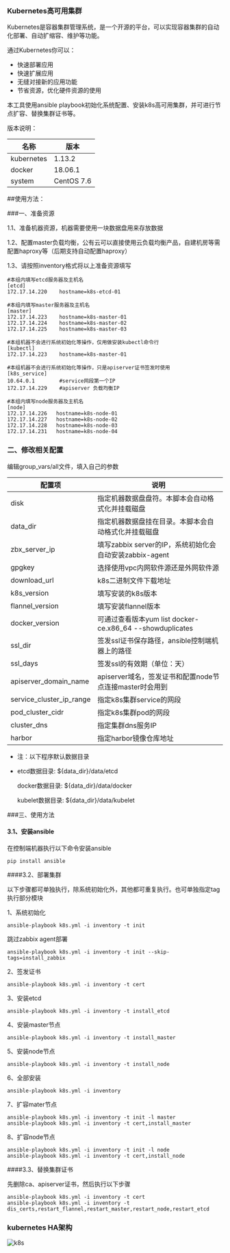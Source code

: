 ### Kubernetes高可用集群

Kubernetes是容器集群管理系统，是一个开源的平台，可以实现容器集群的自动化部署、自动扩缩容、维护等功能。

通过Kubernetes你可以：

- 快速部署应用
- 快速扩展应用
- 无缝对接新的应用功能
- 节省资源，优化硬件资源的使用



本工具使用ansible playbook初始化系统配置、安装k8s高可用集群，并可进行节点扩容、替换集群证书等。

版本说明：

| 名称       | 版本       |
| ---------- | ---------- |
| kubernetes | 1.13.2     |
| docker     | 18.06.1    |
| system     | CentOS 7.6 |



##使用方法：

###一、准备资源

1.1、准备机器资源，机器需要使用一块数据盘用来存放数据

1.2、配置master负载均衡，公有云可以直接使用云负载均衡产品，自建机房等需配置haproxy等（后期支持自动配置haproxy）

1.3、请按照inventory格式将以上准备资源填写

```
#本组内填写etcd服务器及主机名
[etcd]
172.17.14.220    hostname=k8s-etcd-01

#本组内填写master服务器及主机名
[master]
172.17.14.223    hostname=k8s-master-01
172.17.14.224    hostname=k8s-master-02
172.17.14.225    hostname=k8s-master-03

#本组机器不会进行系统初始化等操作，仅用做安装kubectl命令行
[kubectl]
172.17.14.223    hostname=k8s-master-01

#本组机器不会进行系统初始化等操作，只是apiserver证书签发时使用
[k8s_service]
10.64.0.1        #service网段第一个IP
172.17.14.229    #apiserver 负载均衡IP

#本组内填写node服务器及主机名
[node]
172.17.14.226   hostname=k8s-node-01
172.17.14.227   hostname=k8s-node-02
172.17.14.228   hostname=k8s-node-03
172.17.14.231   hostname=k8s-node-04
```



### 二、修改相关配置

编辑group_vars/all文件，填入自己的参数

| 配置项                   | 说明                                                     |
| ------------------------ | -------------------------------------------------------- |
| disk                     | 指定机器数据盘盘符。本脚本会自动格式化并挂载磁盘         |
| data_dir                 | 指定机器数据盘挂在目录。本脚本会自动格式化并挂载磁盘     |
| zbx_server_ip            | 填写zabbix server的IP，系统初始化会自动安装zabbix-agent  |
| gpgkey                   | 选择使用vpc内网软件源还是外网软件源                      |
| download_url             | k8s二进制文件下载地址                                    |
| k8s_version              | 填写安装的k8s版本                                        |
| flannel_version          | 填写安装flannel版本                                      |
| docker_version           | 可通过查看版本yum list docker-ce.x86_64 --showduplicates |
| ssl_dir                  | 签发ssl证书保存路径，ansible控制端机器上的路径           |
| ssl_days                 | 签发ssl的有效期（单位：天）                              |
| apiserver_domain_name    | apiserver域名，签发证书和配置node节点连接master时会用到  |
| service_cluster_ip_range | 指定k8s集群service的网段                                 |
| pod_cluster_cidr         | 指定k8s集群pod的网段                                     |
| cluster_dns              | 指定集群dns服务IP                                        |
| harbor                   | 指定harbor镜像仓库地址                                   |

- 注：以下程序默认数据目录

- etcd数据目录: ${data_dir}/data/etcd

  docker数据目录: ${data_dir}/data/docker

  kubelet数据目录: ${data_dir}/data/kubelet

###三、使用方法

#### 3.1、安装ansible

在控制端机器执行以下命令安装ansible

```
pip install ansible
```

####3.2、部署集群

以下步骤都可单独执行，除系统初始化外，其他都可重复执行。也可单独指定tag执行部分模块

1、系统初始化

```
ansible-playbook k8s.yml -i inventory -t init
```

跳过zabbix agent部署

```
ansible-playbook k8s.yml -i inventory -t init --skip-tags=install_zabbix
```

2、签发证书

```
ansible-playbook k8s.yml -i inventory -t cert
```

3、安装etcd

```
ansible-playbook k8s.yml -i inventory -t install_etcd
```

4、安装master节点

```
ansible-playbook k8s.yml -i inventory -t install_master
```

5、安装node节点

```
ansible-playbook k8s.yml -i inventory -t install_node
```

6、全部安装

```
ansible-playbook k8s.yml -i inventory
```

7、扩容mater节点

```
ansible-playbook k8s.yml -i inventory -t init -l master
ansible-playbook k8s.yml -i inventory -t cert,install_master 
```

8、扩容node节点

```
ansible-playbook k8s.yml -i inventory -t init -l node
ansible-playbook k8s.yml -i inventory -t cert,install_node
```

####3.3、替换集群证书

先删除ca、apiserver证书，然后执行以下步骤

```
ansible-playbook k8s.yml -i inventory -t cert
ansible-playbook k8s.yml -i inventory -t dis_certs,restart_flannel,restart_master,restart_node,restart_etcd
```



### kubernetes HA架构

![k8s](kubernetes.png)